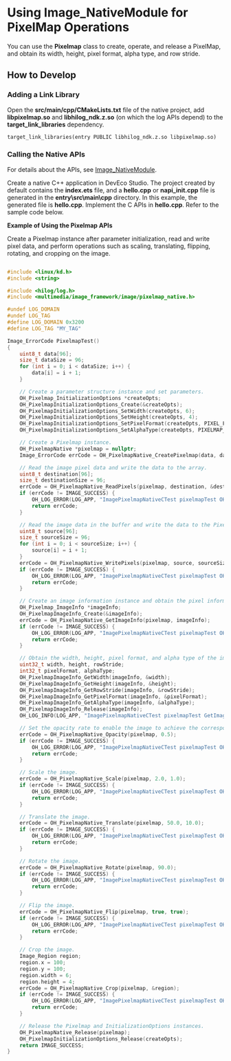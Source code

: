 # Using Image_NativeModule for PixelMap Operations

You can use the **Pixelmap** class to create, operate, and release a PixelMap, and obtain its width, height, pixel format, alpha type, and row stride.

## How to Develop

### Adding a Link Library

Open the **src/main/cpp/CMakeLists.txt** file of the native project, add **libpixelmap.so** and **libhilog_ndk.z.so** (on which the log APIs depend) to the **target_link_libraries** dependency.

```txt
target_link_libraries(entry PUBLIC libhilog_ndk.z.so libpixelmap.so)
```

### Calling the Native APIs

For details about the APIs, see [Image_NativeModule](../../reference/apis-image-kit/capi-image-nativemodule.md).

Create a native C++ application in DevEco Studio. The project created by default contains the **index.ets** file, and a **hello.cpp** or **napi_init.cpp** file is generated in the **entry\src\main\cpp** directory. In this example, the generated file is **hello.cpp**. Implement the C APIs in **hello.cpp**. Refer to the sample code below.

**Example of Using the Pixelmap APIs**

Create a Pixelmap instance after parameter initialization, read and write pixel data, and perform operations such as scaling, translating, flipping, rotating, and cropping on the image.

```c++

#include <linux/kd.h>
#include <string>

#include <hilog/log.h>
#include <multimedia/image_framework/image/pixelmap_native.h>

#undef LOG_DOMAIN
#undef LOG_TAG
#define LOG_DOMAIN 0x3200
#define LOG_TAG "MY_TAG"

Image_ErrorCode PixelmapTest()
{
    uint8_t data[96];
    size_t dataSize = 96;
    for (int i = 0; i < dataSize; i++) {
        data[i] = i + 1;
    }

    // Create a parameter structure instance and set parameters.
    OH_Pixelmap_InitializationOptions *createOpts;
    OH_PixelmapInitializationOptions_Create(&createOpts);
    OH_PixelmapInitializationOptions_SetWidth(createOpts, 6);
    OH_PixelmapInitializationOptions_SetHeight(createOpts, 4);
    OH_PixelmapInitializationOptions_SetPixelFormat(createOpts, PIXEL_FORMAT_RGBA_8888);
    OH_PixelmapInitializationOptions_SetAlphaType(createOpts, PIXELMAP_ALPHA_TYPE_UNKNOWN);

    // Create a Pixelmap instance.
    OH_PixelmapNative *pixelmap = nullptr;
    Image_ErrorCode errCode = OH_PixelmapNative_CreatePixelmap(data, dataSize, createOpts, &pixelmap);

    // Read the image pixel data and write the data to the array.
    uint8_t destination[96];
    size_t destinationSize = 96;
    errCode = OH_PixelmapNative_ReadPixels(pixelmap, destination, &destinationSize);
    if (errCode != IMAGE_SUCCESS) {
        OH_LOG_ERROR(LOG_APP, "ImagePixelmapNativeCTest pixelmapTest OH_PixelmapNative_ReadPixels failed, errCode: %{public}d.", errCode);
        return errCode;
    }

    // Read the image data in the buffer and write the data to the Pixelmap instance.
    uint8_t source[96];
    size_t sourceSize = 96;
    for (int i = 0; i < sourceSize; i++) {
        source[i] = i + 1;
    }
    errCode = OH_PixelmapNative_WritePixels(pixelmap, source, sourceSize);
    if (errCode != IMAGE_SUCCESS) {
        OH_LOG_ERROR(LOG_APP, "ImagePixelmapNativeCTest pixelmapTest OH_PixelmapNative_WritePixels failed, errCode: %{public}d.", errCode);
        return errCode;
    }

    // Create an image information instance and obtain the pixel information.
    OH_Pixelmap_ImageInfo *imageInfo;
    OH_PixelmapImageInfo_Create(&imageInfo);
    errCode = OH_PixelmapNative_GetImageInfo(pixelmap, imageInfo);
    if (errCode != IMAGE_SUCCESS) {
        OH_LOG_ERROR(LOG_APP, "ImagePixelmapNativeCTest pixelmapTest OH_PixelmapNative_GetImageInfo failed, errCode: %{public}d.", errCode);
        return errCode;
    }

    // Obtain the width, height, pixel format, and alpha type of the image.
    uint32_t width, height, rowStride;
    int32_t pixelFormat, alphaType;
    OH_PixelmapImageInfo_GetWidth(imageInfo, &width);
    OH_PixelmapImageInfo_GetHeight(imageInfo, &height);
    OH_PixelmapImageInfo_GetRowStride(imageInfo, &rowStride);
    OH_PixelmapImageInfo_GetPixelFormat(imageInfo, &pixelFormat);
    OH_PixelmapImageInfo_GetAlphaType(imageInfo, &alphaType);
    OH_PixelmapImageInfo_Release(imageInfo);
    OH_LOG_INFO(LOG_APP, "ImagePixelmapNativeCTest pixelmapTest GetImageInfo success, width: %{public}d, height: %{public}d, rowStride: %{public}d, pixelFormat: %{public}d, alphaType: %{public}d.", width, height, rowStride, pixelFormat, alphaType);

    // Set the opacity rate to enable the image to achieve the corresponding opacity effect.
    errCode = OH_PixelmapNative_Opacity(pixelmap, 0.5);
    if (errCode != IMAGE_SUCCESS) {
        OH_LOG_ERROR(LOG_APP, "ImagePixelmapNativeCTest pixelmapTest OH_PixelmapNative_Opacity failed, errCode: %{public}d.", errCode);
        return errCode;
    }

    // Scale the image.
    errCode = OH_PixelmapNative_Scale(pixelmap, 2.0, 1.0);
    if (errCode != IMAGE_SUCCESS) {
        OH_LOG_ERROR(LOG_APP, "ImagePixelmapNativeCTest pixelmapTest OH_PixelmapNative_Scale failed, errCode: %{public}d.", errCode);
        return errCode;
    }

    // Translate the image.
    errCode = OH_PixelmapNative_Translate(pixelmap, 50.0, 10.0);
    if (errCode != IMAGE_SUCCESS) {
        OH_LOG_ERROR(LOG_APP, "ImagePixelmapNativeCTest pixelmapTest OH_PixelmapNative_Translate failed, errCode: %{public}d.", errCode);
        return errCode;
    }

    // Rotate the image.
    errCode = OH_PixelmapNative_Rotate(pixelmap, 90.0);
    if (errCode != IMAGE_SUCCESS) {
        OH_LOG_ERROR(LOG_APP, "ImagePixelmapNativeCTest pixelmapTest OH_PixelmapNative_Rotate failed, errCode: %{public}d.", errCode);
        return errCode;
    }

    // Flip the image.
    errCode = OH_PixelmapNative_Flip(pixelmap, true, true);
    if (errCode != IMAGE_SUCCESS) {
        OH_LOG_ERROR(LOG_APP, "ImagePixelmapNativeCTest pixelmapTest OH_PixelmapNative_Flip failed, errCode: %{public}d.", errCode);
        return errCode;
    }

    // Crop the image.
    Image_Region region;
    region.x = 100;
    region.y = 100;
    region.width = 6;
    region.height = 4;
    errCode = OH_PixelmapNative_Crop(pixelmap, &region);
    if (errCode != IMAGE_SUCCESS) {
        OH_LOG_ERROR(LOG_APP, "ImagePixelmapNativeCTest pixelmapTest OH_PixelmapNative_Crop failed, errCode: %{public}d.", errCode);
        return errCode;
    }

    // Release the Pixelmap and InitializationOptions instances.
    OH_PixelmapNative_Release(pixelmap);
    OH_PixelmapInitializationOptions_Release(createOpts);
    return IMAGE_SUCCESS;
}
```
